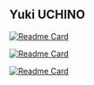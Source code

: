 ## Yuki UCHINO

[![Readme Card](https://github-readme-stats.vercel.app/api/pin/?username=RIKEN-RCCS&repo=GEMMul8)]([https://github.com/anuraghazra/github-readme-stats](https://github.com/RIKEN-RCCS/GEMMul8))

[![Readme Card](https://github-readme-stats.vercel.app/api/pin/?username=RIKEN-RCCS&repo=accelerator_for_ozIMMU)]([https://github.com/anuraghazra/github-readme-stats](https://github.com/RIKEN-RCCS/accelerator_for_ozIMMU))

[![Readme Card](https://github-readme-stats.vercel.app/api/pin/?username=UCHINO-Yuki&repo=DDclass)]([https://github.com/anuraghazra/github-readme-stats](https://github.com/UCHINO-Yuki/DDclass))

<!--
**UCHINO-Yuki/UCHINO-Yuki** is a ✨ _special_ ✨ repository because its `README.md` (this file) appears on your GitHub profile.

Here are some ideas to get you started:

- 🔭 I’m currently working on ...
- 🌱 I’m currently learning ...
- 👯 I’m looking to collaborate on ...
- 🤔 I’m looking for help with ...
- 💬 Ask me about ...
- 📫 How to reach me: ...
- 😄 Pronouns: ...
- ⚡ Fun fact: ...
-->
